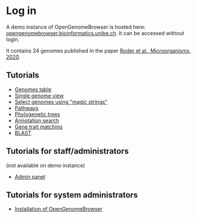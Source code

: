 <link rel="shortcut icon" type="image/svg+xml" href="/opengenomebrowser/favicon.svg">

# Log in

A demo instance of OpenGenomeBrowser is hosted here: [opengenomebrowser.bioinformatics.unibe.ch](https://opengenomebrowser.bioinformatics.unibe.ch/). It can be accessed without login.

It contains 24 genomes published in the paper [Roder et al., Microorganisms, 2020](https://www.mdpi.com/2076-2607/8/7/966).

## Tutorials

  - [Genomes table](tutorials/genomes.md)
  - [Single genome view](tutorials/genome.md)
  - [Select genomes using "magic strings"](tutorials/magic-strings.md)
  - [Pathways](tutorials/pathway.md)
  - [Phylogenetic trees](tutorials/trees.md)
  - [Annotation search](tutorials/annotation-search.md)
  - [Gene trait matching](tutorials/gene-trait-matching.md)
  - [BLAST](tutorials/blast.md)

## Tutorials for staff/administrators

(not available on demo instance)

  - [Admin panel](tutorials/admin.md)

## Tutorials for system administrators

  - [Installation of OpenGenomeBrowser](/installation.md)
